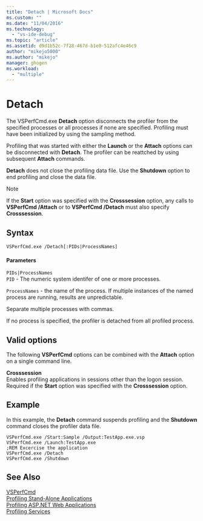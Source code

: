 ```yaml
---
title: "Detach | Microsoft Docs"
ms.custom: ""
ms.date: "11/04/2016"
ms.technology: 
  - "vs-ide-debug"
ms.topic: "article"
ms.assetid: d9d1b52c-7f28-467d-b1e0-512afc4e46c9
author: "mikejo5000"
ms.author: "mikejo"
manager: ghogen
ms.workload: 
  - "multiple"
---
```

# Detach
The VSPerfCmd.exe **Detach** option disconnects the profiler from the specified processes or all processes if none are specified. Profiling must have been initialized by using the sampling method.  
  
 Profiling that was started with either the **Launch** or the **Attach** options can be disconnected with **Detach**. The profiler can be reattched by using subsequent **Attach** commands.  
  
 **Detach** does not close the profiling data file. Use the **Shutdown** option to end profiling and close the data file.  
  
> [!NOTE]
>  If the **Start** option was specified with the **Crosssession** option, any calls to **VSPerfCmd /Attach** or to **VSPerfCmd /Detach** must also specify **Crosssession**.  
  
## Syntax  
  
```  
VSPerfCmd.exe /Detach[:PIDs|ProcessNames]  
```  
  
#### Parameters  
 `PIDs|ProcessNames`  
 `PID` - The numeric system identifer of one or more processes.  
  
 `ProcessNames` - the name of the process. If multiple instances of the named process are running, results are unpredictable.  
  
 Separate multiple processes with commas.  
  
 If no process is specified, the profiler is detached from all profiled process.  
  
## Valid options  
 The following **VSPerfCmd** options can be combined with the **Attach** option on a single command line.  
  
 **Crosssession**  
 Enables profiling applications in sessions other than the logon session. Required if the **Start** option was specified with the **Crosssession** option.  
  
## Example  
 In this example, the **Detach** command suspends profiling and the **Shutdown** command closes the profiler data file.  
  
```  
VSPerfCmd.exe /Start:Sample /Output:TestApp.exe.vsp  
VSPerfCmd.exe /Launch:TestApp.exe  
;REM Excercise the application  
VSPerfCmd.exe /Detach  
VSPerfCmd.exe /Shutdown  
```  
  
## See Also  
 [VSPerfCmd](../profiling/vsperfcmd.md)   
 [Profiling Stand-Alone Applications](../profiling/command-line-profiling-of-stand-alone-applications.md)   
 [Profiling ASP.NET Web Applications](../profiling/command-line-profiling-of-aspnet-web-applications.md)   
 [Profiling Services](../profiling/command-line-profiling-of-services.md)